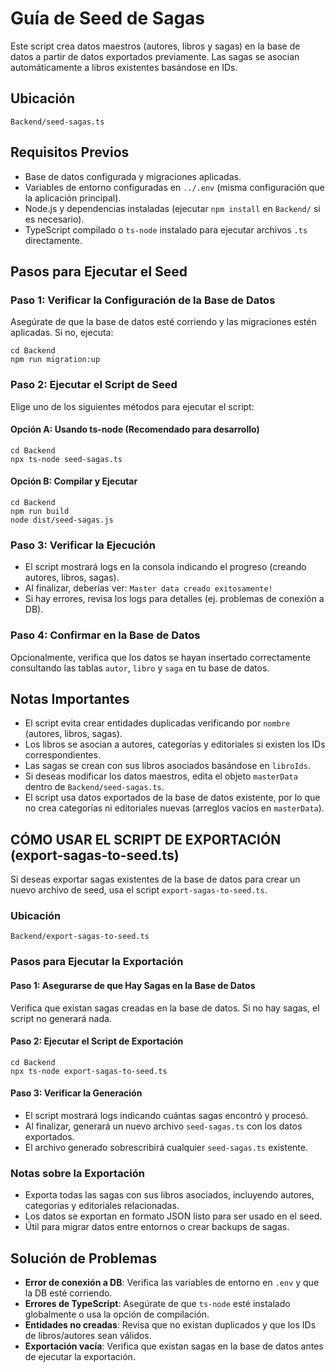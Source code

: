 # Guía de Seed de Sagas

Este script crea datos maestros (autores, libros y sagas) en la base de datos a partir de datos exportados previamente. Las sagas se asocian automáticamente a libros existentes basándose en IDs.

## Ubicación
`Backend/seed-sagas.ts`

## Requisitos Previos
- Base de datos configurada y migraciones aplicadas.
- Variables de entorno configuradas en `../.env` (misma configuración que la aplicación principal).
- Node.js y dependencias instaladas (ejecutar `npm install` en `Backend/` si es necesario).
- TypeScript compilado o `ts-node` instalado para ejecutar archivos `.ts` directamente.

## Pasos para Ejecutar el Seed

### Paso 1: Verificar la Configuración de la Base de Datos
Asegúrate de que la base de datos esté corriendo y las migraciones estén aplicadas. Si no, ejecuta:
```
cd Backend
npm run migration:up
```

### Paso 2: Ejecutar el Script de Seed
Elige uno de los siguientes métodos para ejecutar el script:

#### Opción A: Usando ts-node (Recomendado para desarrollo)
```
cd Backend
npx ts-node seed-sagas.ts
```

#### Opción B: Compilar y Ejecutar
```
cd Backend
npm run build
node dist/seed-sagas.js
```

### Paso 3: Verificar la Ejecución
- El script mostrará logs en la consola indicando el progreso (creando autores, libros, sagas).
- Al finalizar, deberías ver: `Master data creado exitosamente!`
- Si hay errores, revisa los logs para detalles (ej. problemas de conexión a DB).

### Paso 4: Confirmar en la Base de Datos
Opcionalmente, verifica que los datos se hayan insertado correctamente consultando las tablas `autor`, `libro` y `saga` en tu base de datos.

## Notas Importantes
- El script evita crear entidades duplicadas verificando por `nombre` (autores, libros, sagas).
- Los libros se asocian a autores, categorías y editoriales si existen los IDs correspondientes.
- Las sagas se crean con sus libros asociados basándose en `libroIds`.
- Si deseas modificar los datos maestros, edita el objeto `masterData` dentro de `Backend/seed-sagas.ts`.
- El script usa datos exportados de la base de datos existente, por lo que no crea categorías ni editoriales nuevas (arreglos vacíos en `masterData`).

## CÓMO USAR EL SCRIPT DE EXPORTACIÓN (export-sagas-to-seed.ts)

Si deseas exportar sagas existentes de la base de datos para crear un nuevo archivo de seed, usa el script `export-sagas-to-seed.ts`.

### Ubicación
`Backend/export-sagas-to-seed.ts`

### Pasos para Ejecutar la Exportación

#### Paso 1: Asegurarse de que Hay Sagas en la Base de Datos
Verifica que existan sagas creadas en la base de datos. Si no hay sagas, el script no generará nada.

#### Paso 2: Ejecutar el Script de Exportación
```
cd Backend
npx ts-node export-sagas-to-seed.ts
```

#### Paso 3: Verificar la Generación
- El script mostrará logs indicando cuántas sagas encontró y procesó.
- Al finalizar, generará un nuevo archivo `seed-sagas.ts` con los datos exportados.
- El archivo generado sobrescribirá cualquier `seed-sagas.ts` existente.

### Notas sobre la Exportación
- Exporta todas las sagas con sus libros asociados, incluyendo autores, categorías y editoriales relacionadas.
- Los datos se exportan en formato JSON listo para ser usado en el seed.
- Útil para migrar datos entre entornos o crear backups de sagas.

## Solución de Problemas
- **Error de conexión a DB**: Verifica las variables de entorno en `.env` y que la DB esté corriendo.
- **Errores de TypeScript**: Asegúrate de que `ts-node` esté instalado globalmente o usa la opción de compilación.
- **Entidades no creadas**: Revisa que no existan duplicados y que los IDs de libros/autores sean válidos.
- **Exportación vacía**: Verifica que existan sagas en la base de datos antes de ejecutar la exportación.
